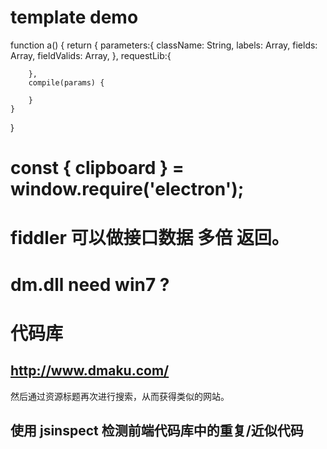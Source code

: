 # template demo
function a() {
    return {
        parameters:{
            className: String,
            labels: Array,
            fields: Array,
            fieldValids: Array,
        },
        requestLib:{

        },
        compile(params) {

        }
    }
}


# const { clipboard } = window.require('electron');

# fiddler 可以做接口数据 多倍 返回。

# dm.dll need win7 ?

# 代码库
## http://www.dmaku.com/
   然后通过资源标题再次进行搜索，从而获得类似的网站。

## 使用 jsinspect 检测前端代码库中的重复/近似代码